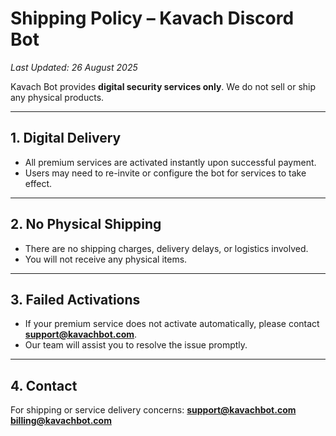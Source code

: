 # Shipping Policy – Kavach Discord Bot

*Last Updated: 26 August 2025*

Kavach Bot provides **digital security services only**. We do not sell or ship any physical products.

---

## 1. Digital Delivery

* All premium services are activated instantly upon successful payment.
* Users may need to re-invite or configure the bot for services to take effect.

---

## 2. No Physical Shipping

* There are no shipping charges, delivery delays, or logistics involved.
* You will not receive any physical items.

---

## 3. Failed Activations

* If your premium service does not activate automatically, please contact **[support@kavachbot.com](mailto:support@kavachbot.com)**.
* Our team will assist you to resolve the issue promptly.

---

## 4. Contact

For shipping or service delivery concerns:
**[support@kavachbot.com](mailto:support@kavachbot.com)**
**[billing@kavachbot.com](mailto:billing@kavachbot.com)**
